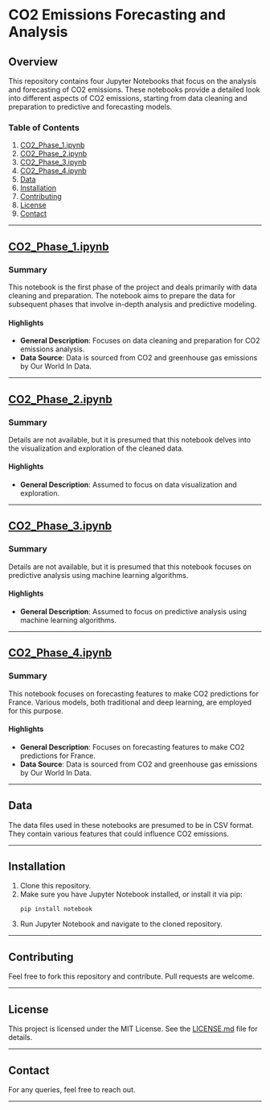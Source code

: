 
# CO2 Emissions Forecasting and Analysis

## Overview
This repository contains four Jupyter Notebooks that focus on the analysis and forecasting of CO2 emissions. These notebooks provide a detailed look into different aspects of CO2 emissions, starting from data cleaning and preparation to predictive and forecasting models.

### Table of Contents
1. [CO2_Phase_1.ipynb](#co2_phase_1.ipynb)
2. [CO2_Phase_2.ipynb](#co2_phase_2.ipynb)
3. [CO2_Phase_3.ipynb](#co2_phase_3.ipynb)
4. [CO2_Phase_4.ipynb](#co2_phase_4.ipynb)
5. [Data](#data)
6. [Installation](#installation)
7. [Contributing](#contributing)
8. [License](#license)
9. [Contact](#contact)

---

## [CO2_Phase_1.ipynb](./CO2_Phase_1.ipynb)
### Summary
This notebook is the first phase of the project and deals primarily with data cleaning and preparation. The notebook aims to prepare the data for subsequent phases that involve in-depth analysis and predictive modeling.

#### Highlights
- **General Description**: Focuses on data cleaning and preparation for CO2 emissions analysis.
- **Data Source**: Data is sourced from CO2 and greenhouse gas emissions by Our World In Data.

---

## [CO2_Phase_2.ipynb](./CO2_Phase_2.ipynb)
### Summary
Details are not available, but it is presumed that this notebook delves into the visualization and exploration of the cleaned data.

#### Highlights
- **General Description**: Assumed to focus on data visualization and exploration.

---

## [CO2_Phase_3.ipynb](./CO2_Phase_3.ipynb)
### Summary
Details are not available, but it is presumed that this notebook focuses on predictive analysis using machine learning algorithms.

#### Highlights
- **General Description**: Assumed to focus on predictive analysis using machine learning algorithms.

---

## [CO2_Phase_4.ipynb](./CO2_Phase_4.ipynb)
### Summary
This notebook focuses on forecasting features to make CO2 predictions for France. Various models, both traditional and deep learning, are employed for this purpose.

#### Highlights
- **General Description**: Focuses on forecasting features to make CO2 predictions for France.
- **Data Source**: Data is sourced from CO2 and greenhouse gas emissions by Our World In Data.

---

## Data
The data files used in these notebooks are presumed to be in CSV format. They contain various features that could influence CO2 emissions.

---

## Installation
1. Clone this repository.
2. Make sure you have Jupyter Notebook installed, or install it via pip:
   ```
   pip install notebook
   ```
3. Run Jupyter Notebook and navigate to the cloned repository.

---

## Contributing
Feel free to fork this repository and contribute. Pull requests are welcome.

---

## License
This project is licensed under the MIT License. See the [LICENSE.md](LICENSE.md) file for details.

---

## Contact
For any queries, feel free to reach out.

---

